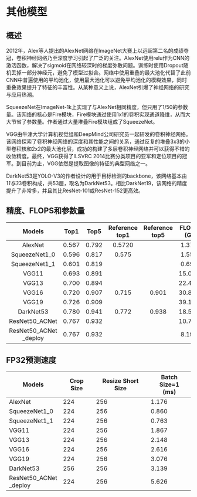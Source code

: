 # 其他模型

## 概述
2012年，Alex等人提出的AlexNet网络在ImageNet大赛上以远超第二名的成绩夺冠，卷积神经网络乃至深度学习引起了广泛的关注。AlexNet使用relu作为CNN的激活函数，解决了sigmoid在网络较深时的梯度弥散问题。训练时使用Dropout随机丢掉一部分神经元，避免了模型过拟合。网络中使用重叠的最大池化代替了此前CNN中普遍使用的平均池化，使用最大池化可以避免平均池化的模糊效果，同时重叠效果提升了特征的丰富性。从某种意义上说，AlexNet引爆了神经网络的研究与应用热潮。

SqueezeNet在ImageNet-1k上实现了与AlexNet相同精度，但只用了1/50的参数量。该网络的核心是Fire模块，Fire模块通过使用1x1的卷积实现通道降维，从而大大节省了参数量。作者通过大量堆叠Fire模块组成了SqueezeNet。

VGG由牛津大学计算机视觉组和DeepMind公司研究员一起研发的卷积神经网络。该网络探索了卷积神经网络的深度和其性能之间的关系，通过反复的堆叠3x3的小型卷积核和2x2的最大池化层，成功的构建了多层卷积神经网络并可以获得不错的收敛精度。最终，VGG获得了ILSVRC 2014比赛分类项目的亚军和定位项目的冠军。到目前为止，VGG依然是提取图像的特征的典型网络之一。

DarkNet53是YOLO-V3的作者设计的用于目标检测的backbone，该网络基本由1*1与3*3卷积构成，共53层，取名为DarkNet53。相比DarkNet19，该网络的精度提升了非常多，并且其比ResNet-101或ResNet-152更高效。



## 精度、FLOPS和参数量

| Models                    | Top1   | Top5   | Reference<br>top1 | Reference<br>top5 | FLOPS<br>(G) | Parameters<br>(M) |
|:--:|:--:|:--:|:--:|:--:|:--:|:--:|
| AlexNet                   | 0.567  | 0.792  | 0.5720            |                   | 1.370        | 61.090            |
| SqueezeNet1_0             | 0.596  | 0.817  | 0.575             |                   | 1.550        | 1.240             |
| SqueezeNet1_1             | 0.601  | 0.819  |                   |                   | 0.690        | 1.230             |
| VGG11                     | 0.693  | 0.891  |                   |                   | 15.090       | 132.850           |
| VGG13                     | 0.700  | 0.894  |                   |                   | 22.480       | 133.030           |
| VGG16                     | 0.720  | 0.907  | 0.715             | 0.901             | 30.810       | 138.340           |
| VGG19                     | 0.726  | 0.909  |                   |                   | 39.130       | 143.650           |
| DarkNet53                 | 0.780  | 0.941  | 0.772             | 0.938             | 18.580       | 41.600            |
| ResNet50_ACNet            | 0.767  | 0.932  |                   |                   | 10.730       | 33.110            |
| ResNet50_ACNet<br>_deploy | 0.767  | 0.932  |                   |                   | 8.190        | 25.550            |



## FP32预测速度


| Models                 | Crop Size | Resize Short Size | Batch Size=1<br>(ms) |
|---------------------------|-----------|-------------------|----------------------|
| AlexNet                   | 224       | 256               | 1.176                |
| SqueezeNet1_0             | 224       | 256               | 0.860                |
| SqueezeNet1_1             | 224       | 256               | 0.763                |
| VGG11                     | 224       | 256               | 1.867                |
| VGG13                     | 224       | 256               | 2.148                |
| VGG16                     | 224       | 256               | 2.616                |
| VGG19                     | 224       | 256               | 3.076                |
| DarkNet53                 | 256       | 256               | 3.139                |
| ResNet50_ACNet<br>_deploy | 224       | 256               | 5.626                |
